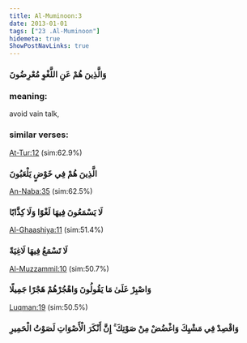 ```yaml
---
title: Al-Muminoon:3
date: 2013-01-01
tags: ["23 .Al-Muminoon"]
hidemeta: true 
ShowPostNavLinks: true 
---
```

### وَالَّذِينَ هُمْ عَنِ اللَّغْوِ مُعْرِضُونَ
### meaning: 
avoid vain talk,
### similar verses: 

[At-Tur:12](/52/12) (sim:62.9%)

### الَّذِينَ هُمْ فِي خَوْضٍ يَلْعَبُونَ

[An-Naba:35](/78/35) (sim:62.5%)

### لَا يَسْمَعُونَ فِيهَا لَغْوًا وَلَا كِذَّابًا

[Al-Ghaashiya:11](/88/11) (sim:51.4%)

### لَا تَسْمَعُ فِيهَا لَاغِيَةً

[Al-Muzzammil:10](/73/10) (sim:50.7%)

### وَاصْبِرْ عَلَىٰ مَا يَقُولُونَ وَاهْجُرْهُمْ هَجْرًا جَمِيلًا

[Luqman:19](/31/19) (sim:50.5%)

### وَاقْصِدْ فِي مَشْيِكَ وَاغْضُضْ مِنْ صَوْتِكَ ۚ إِنَّ أَنْكَرَ الْأَصْوَاتِ لَصَوْتُ الْحَمِيرِ
